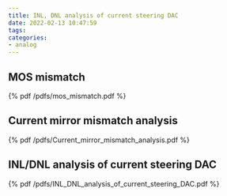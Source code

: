 ```yaml
---
title: INL, DNL analysis of current steering DAC
date: 2022-02-13 10:47:59
tags:
categories:
- analog
---
```


## MOS mismatch

{% pdf /pdfs/mos_mismatch.pdf %}



## Current mirror mismatch analysis

{% pdf /pdfs/Current_mirror_mismatch_analysis.pdf %}



## INL/DNL analysis of current steering DAC

{% pdf /pdfs/INL_DNL_analysis_of_current_steering_DAC.pdf %}

